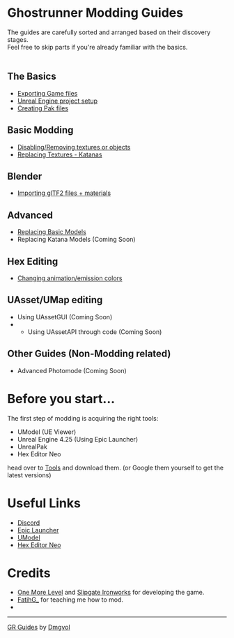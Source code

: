 # Ghostrunner Modding Guides 

The guides are carefully sorted and arranged based on their discovery stages.<br/>
Feel free to skip parts if you're already familiar with the basics.
</br></br>

## The Basics
  - [Exporting Game files](./ExportGamefiles.md) 
  - [Unreal Engine project setup](/UESetup.md)
  - [Creating Pak files](./CreatingPakFiles.md)
  
## Basic Modding 
- [Disabling/Removing textures or objects](./DisablingObjects.md)
- [Replacing Textures - Katanas](./ReplacingTextures.md)

## Blender
- [Importing glTF2 files + materials](./BlenderGltf2.md)

## Advanced
- [Replacing Basic Models](./ReplacingModels.md)
- Replacing Katana Models (Coming Soon)

## Hex Editing
- [Changing animation/emission colors](HexColors.md)

## UAsset/UMap editing
- Using UAssetGUI (Coming Soon)
- - Using UAssetAPI through code (Coming Soon)

## Other Guides (Non-Modding related)
- Advanced Photomode (Coming Soon)


# Before you start...
The first step of modding is acquiring the right tools:<br/>

- UModel (UE Viewer)
- Unreal Engine 4.25 (Using Epic Launcher)
- UnrealPak 
- Hex Editor Neo

head over to [Tools](./Tools/) and download them. (or Google them yourself to get the latest versions)



# Useful Links
- [Discord](https://discord.com/invite/eZRz3Q5)
- [Epic Launcher](https://www.epicgames.com/store/en-US/)
- [UModel](https://www.gildor.org/en/projects/umodel)
- [Hex Editor Neo](https://freehexeditorneo.com/)

# Credits

- [One More Level](https://www.omlgames.com/en/home/) and [Slipgate Ironworks](http://slipgate-ironworks.com/) for developing the game.
- [FatihG_](https://www.youtube.com/c/fatihG/) for teaching me how to mod.
- 
    
---

[GR Guides]() by [Dmgvol](https://github.com/Dmgvol)
